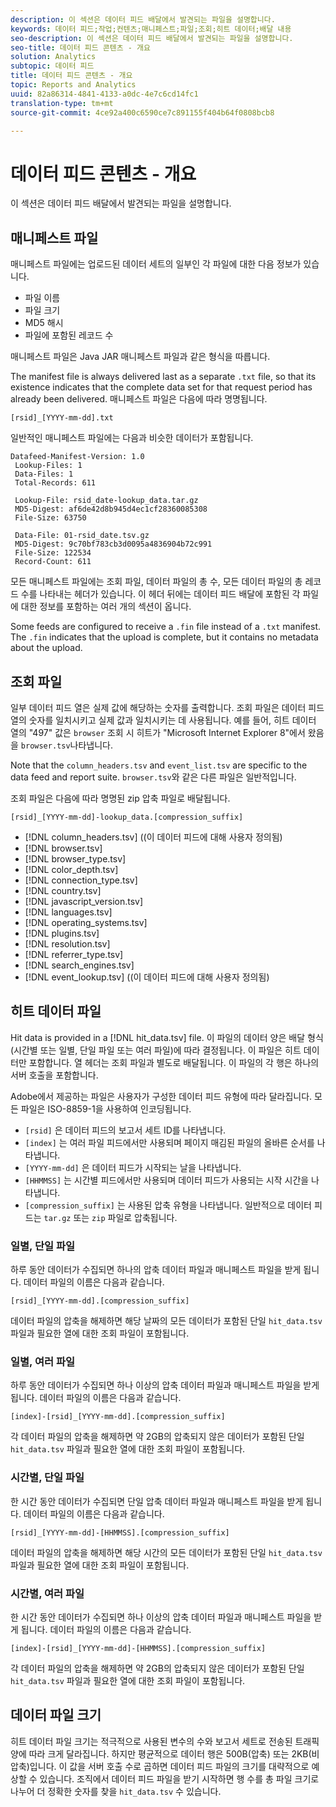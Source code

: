 ```yaml
---
description: 이 섹션은 데이터 피드 배달에서 발견되는 파일을 설명합니다.
keywords: 데이터 피드;작업;컨텐츠;매니페스트;파일;조회;히트 데이터;배달 내용
seo-description: 이 섹션은 데이터 피드 배달에서 발견되는 파일을 설명합니다.
seo-title: 데이터 피드 콘텐츠 - 개요
solution: Analytics
subtopic: 데이터 피드
title: 데이터 피드 콘텐츠 - 개요
topic: Reports and Analytics
uuid: 82a86314-4841-4133-a0dc-4e7c6cd14fc1
translation-type: tm+mt
source-git-commit: 4ce92a400c6590ce7c891155f404b64f0808bcb8

---
```



# 데이터 피드 콘텐츠 - 개요

이 섹션은 데이터 피드 배달에서 발견되는 파일을 설명합니다.

## 매니페스트 파일

매니페스트 파일에는 업로드된 데이터 세트의 일부인 각 파일에 대한 다음 정보가 있습니다.

* 파일 이름
* 파일 크기
* MD5 해시
* 파일에 포함된 레코드 수

매니페스트 파일은 Java JAR 매니페스트 파일과 같은 형식을 따릅니다.

The manifest file is always delivered last as a separate `.txt` file, so that its existence indicates that the complete data set for that request period has already been delivered. 매니페스트 파일은 다음에 따라 명명됩니다.

```text
[rsid]_[YYYY-mm-dd].txt
```

일반적인 매니페스트 파일에는 다음과 비슷한 데이터가 포함됩니다.

```text
Datafeed-Manifest-Version: 1.0
 Lookup-Files: 1
 Data-Files: 1
 Total-Records: 611

 Lookup-File: rsid_date-lookup_data.tar.gz
 MD5-Digest: af6de42d8b945d4ec1cf28360085308
 File-Size: 63750

 Data-File: 01-rsid_date.tsv.gz
 MD5-Digest: 9c70bf783cb3d0095a4836904b72c991
 File-Size: 122534
 Record-Count: 611
```

모든 매니페스트 파일에는 조회 파일, 데이터 파일의 총 수, 모든 데이터 파일의 총 레코드 수를 나타내는 헤더가 있습니다. 이 헤더 뒤에는 데이터 피드 배달에 포함된 각 파일에 대한 정보를 포함하는 여러 개의 섹션이 옵니다.

Some feeds are configured to receive a `.fin` file instead of a `.txt` manifest. The `.fin` indicates that the upload is complete, but it contains no metadata about the upload.

## 조회 파일

일부 데이터 피드 열은 실제 값에 해당하는 숫자를 출력합니다. 조회 파일은 데이터 피드 열의 숫자를 일치시키고 실제 값과 일치시키는 데 사용됩니다. 예를 들어, 히트 데이터 열의 "497" 값은 `browser` 조회 시 히트가 "Microsoft Internet Explorer 8"에서 왔음을 `browser.tsv`나타냅니다.

Note that the `column_headers.tsv` and `event_list.tsv` are specific to the data feed and report suite. `browser.tsv`와 같은 다른 파일은 일반적입니다.

조회 파일은 다음에 따라 명명된 zip 압축 파일로 배달됩니다.

```text
[rsid]_[YYYY-mm-dd]-lookup_data.[compression_suffix]
```

* [!DNL column_headers.tsv] ((이 데이터 피드에 대해 사용자 정의됨)
* [!DNL browser.tsv]
* [!DNL browser_type.tsv]
* [!DNL color_depth.tsv]
* [!DNL connection_type.tsv]
* [!DNL country.tsv]
* [!DNL javascript_version.tsv]
* [!DNL languages.tsv]
* [!DNL operating_systems.tsv]
* [!DNL plugins.tsv]
* [!DNL resolution.tsv]
* [!DNL referrer_type.tsv]
* [!DNL search_engines.tsv]
* [!DNL event_lookup.tsv] ((이 데이터 피드에 대해 사용자 정의됨)

## 히트 데이터 파일

Hit data is provided in a [!DNL hit_data.tsv] file. 이 파일의 데이터 양은 배달 형식(시간별 또는 일별, 단일 파일 또는 여러 파일)에 따라 결정됩니다. 이 파일은 히트 데이터만 포함합니다. 열 헤더는 조회 파일과 별도로 배달됩니다. 이 파일의 각 행은 하나의 서버 호출을 포함합니다.

Adobe에서 제공하는 파일은 사용자가 구성한 데이터 피드 유형에 따라 달라집니다. 모든 파일은 ISO-8859-1을 사용하여 인코딩됩니다.

* `[rsid]` 은 데이터 피드의 보고서 세트 ID를 나타냅니다.
* `[index]` 는 여러 파일 피드에서만 사용되며 페이지 매김된 파일의 올바른 순서를 나타냅니다.
* `[YYYY-mm-dd]` 은 데이터 피드가 시작되는 날을 나타냅니다.
* `[HHMMSS]` 는 시간별 피드에서만 사용되며 데이터 피드가 사용되는 시작 시간을 나타냅니다.
* `[compression_suffix]` 는 사용된 압축 유형을 나타냅니다. 일반적으로 데이터 피드는 `tar.gz` 또는 `zip` 파일로 압축됩니다.

### 일별, 단일 파일

하루 동안 데이터가 수집되면 하나의 압축 데이터 파일과 매니페스트 파일을 받게 됩니다. 데이터 파일의 이름은 다음과 같습니다.

`[rsid]_[YYYY-mm-dd].[compression_suffix]`

데이터 파일의 압축을 해제하면 해당 날짜의 모든 데이터가 포함된 단일 `hit_data.tsv` 파일과 필요한 열에 대한 조회 파일이 포함됩니다.

### 일별, 여러 파일

하루 동안 데이터가 수집되면 하나 이상의 압축 데이터 파일과 매니페스트 파일을 받게 됩니다. 데이터 파일의 이름은 다음과 같습니다.

`[index]-[rsid]_[YYYY-mm-dd].[compression_suffix]`

각 데이터 파일의 압축을 해제하면 약 2GB의 압축되지 않은 데이터가 포함된 단일 `hit_data.tsv` 파일과 필요한 열에 대한 조회 파일이 포함됩니다.

### 시간별, 단일 파일

한 시간 동안 데이터가 수집되면 단일 압축 데이터 파일과 매니페스트 파일을 받게 됩니다. 데이터 파일의 이름은 다음과 같습니다.

`[rsid]_[YYYY-mm-dd]-[HHMMSS].[compression_suffix]`

데이터 파일의 압축을 해제하면 해당 시간의 모든 데이터가 포함된 단일 `hit_data.tsv` 파일과 필요한 열에 대한 조회 파일이 포함됩니다.

### 시간별, 여러 파일

한 시간 동안 데이터가 수집되면 하나 이상의 압축 데이터 파일과 매니페스트 파일을 받게 됩니다. 데이터 파일의 이름은 다음과 같습니다.

`[index]-[rsid]_[YYYY-mm-dd]-[HHMMSS].[compression_suffix]`

각 데이터 파일의 압축을 해제하면 약 2GB의 압축되지 않은 데이터가 포함된 단일 `hit_data.tsv` 파일과 필요한 열에 대한 조회 파일이 포함됩니다.

## 데이터 파일 크기

히트 데이터 파일 크기는 적극적으로 사용된 변수의 수와 보고서 세트로 전송된 트래픽 양에 따라 크게 달라집니다. 하지만 평균적으로 데이터 행은 500B(압축) 또는 2KB(비압축)입니다. 이 값을 서버 호출 수로 곱하면 데이터 피드 파일의 크기를 대략적으로 예상할 수 있습니다. 조직에서 데이터 피드 파일을 받기 시작하면 행 수를 총 파일 크기로 나누어 더 정확한 숫자를 찾을 `hit_data.tsv` 수 있습니다.
